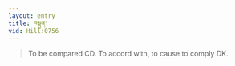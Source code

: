 ```yaml
---
layout: entry
title: བསྟུན་
vid: Hill:0756
---
```

> To be compared CD. To accord with, to cause to comply DK.
